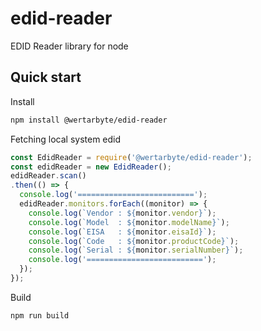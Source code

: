 # edid-reader

EDID Reader library for node

## Quick start

Install
```bash
npm install @wertarbyte/edid-reader
```

Fetching local system edid
```js
const EdidReader = require('@wertarbyte/edid-reader');
const edidReader = new EdidReader();
edidReader.scan()
.then(() => {
  console.log('==========================');
  edidReader.monitors.forEach((monitor) => {
    console.log(`Vendor : ${monitor.vendor}`);
    console.log(`Model  : ${monitor.modelName}`);
    console.log(`EISA   : ${monitor.eisaId}`);
    console.log(`Code   : ${monitor.productCode}`);
    console.log(`Serial : ${monitor.serialNumber}`);
    console.log('==========================');
  });
});
```

Build
```bash
npm run build
```
